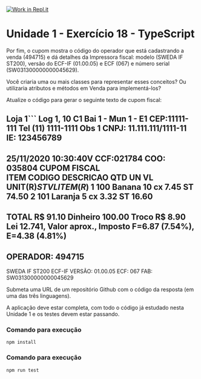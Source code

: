 [![Work in Repl.it](https://classroom.github.com/assets/work-in-replit-14baed9a392b3a25080506f3b7b6d57f295ec2978f6f33ec97e36a161684cbe9.svg)](https://classroom.github.com/online_ide?assignment_repo_id=3402754&assignment_repo_type=AssignmentRepo)
# Unidade 1 - Exercício 18 - TypeScript

Por fim, o cupom mostra o código do operador que está cadastrando a venda (494715) e dá detalhes da Impressora fiscal: modelo (SWEDA IF ST200), versão do ECF-IF (01.00.05) e ECF (067) e número serial (SW031300000000045629).

Você criaria uma ou mais classes para representar esses conceitos? Ou utilizaria atributos e métodos em Venda para implementá-los?

Atualize o código para gerar o seguinte texto de cupom fiscal:

Loja 1```
Log 1, 10 C1
Bai 1 - Mun 1 - E1
CEP:11111-111 Tel (11) 1111-1111
Obs 1
CNPJ: 11.111.111/1111-11
IE: 123456789
------------------------------
25/11/2020 10:30:40V CCF:021784 COO: 035804
   CUPOM FISCAL   
ITEM CODIGO DESCRICAO QTD UN VL UNIT(R$) ST VL ITEM(R$)
1 100 Banana 10 cx 7.45 ST 74.50
2 101 Laranja 5 cx 3.32 ST 16.60
------------------------------
TOTAL R$ 91.10
Dinheiro 100.00
Troco R$ 8.90
Lei 12.741, Valor aprox., Imposto F=6.87 (7.54%), E=4.38 (4.81%)
------------------------------
OPERADOR: 494715
------------------------------
SWEDA IF ST200
ECF-IF VERSÃO: 01.00.05 ECF: 067
FAB: SW031300000000045629


Submeta uma URL de um repositório Github com o código da resposta (em uma das três linguagens).

A aplicação deve estar completa, com todo o código já estudado nesta Unidade 1 e os testes devem estar passando.

### Comando para execução
`npm install`

### Comando para execução
`npm run test`
